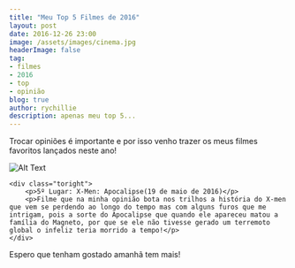 ```yaml
---
title: "Meu Top 5 Filmes de 2016"
layout: post
date: 2016-12-26 23:00
image: /assets/images/cinema.jpg
headerImage: false
tag:
- filmes
- 2016
- top
- opinião
blog: true
author: rychillie
description: apenas meu top 5...
---
```

<script async src="//pagead2.googlesyndication.com/pagead/js/adsbygoogle.js"></script>
<!-- Final_texto_okgnow -->
<ins class="adsbygoogle"
     style="display:block"
     data-ad-client="ca-pub-7837358846130941"
     data-ad-slot="9265933715"
     data-ad-format="auto"></ins>
<script>
(adsbygoogle = window.adsbygoogle || []).push({});
</script>

Trocar opiniões é importante e por isso venho trazer os meus filmes favoritos lançados neste ano!

<div class="side-by-side">
    <div class="toleft">
        <img class="image" src="https://observatoriodocinema.bol.uol.com.br/wp-content/uploads/2016/05/tumblr_inline_o6nsw3vg1w1shsvef_1280.jpg" alt="Alt Text">
    </div>

    <div class="toright">
        <p>5º Lugar: X-Men: Apocalipse(19 de maio de 2016)</p>
        <p>Filme que na minha opinião bota nos trilhos a história do X-men que vem se perdendo ao longo do tempo mas com alguns furos que me intrigam, pois a sorte do Apocalipse que quando ele apareceu matou a família do Magneto, por que se ele não tivesse gerado um terremoto global o infeliz teria morrido a tempo!</p>
    </div>
</div>

Espero que tenham gostado amanhã tem mais!
